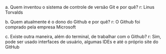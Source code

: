 a. Quem inventou o sistema de controle de versão Git e por quê?
r: Linus Torvalds

b. Quem atualmente é o dono do Github e por quê?
r: O Github foi comprado pela empresa Microsoft

c. Existe outra maneira, além do terminal, de trabalhar com o Github?
r: Sim, pode ser usado interfaces de usuário, algumas IDEs e até o próprio site do GitHub
